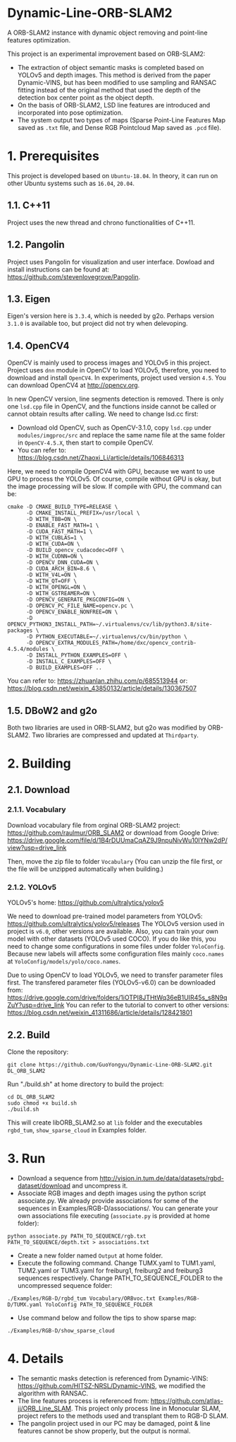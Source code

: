 # Dynamic-Line-ORB-SLAM2

A ORB-SLAM2 instance with dynamic object removing and point-line features optimization.

This project is an experimental improvement based on ORB-SLAM2:
- The extraction of object semantic masks is completed based on YOLOv5 and depth images. This method is derived from the paper Dynamic-VINS, but has been modified to use sampling and RANSAC fitting instead of the original method that used the depth of the detection box center point as the object depth.
- On the basis of ORB-SLAM2, LSD line features are introduced and incorporated into pose optimization.
- The system output two types of maps (Sparse Point-Line Features Map saved as `.txt` file, and Dense RGB Pointcloud Map saved as `.pcd` file).

# 1. Prerequisites

This project is developed based on `Ubuntu-18.04`. In theory, it can run on other Ubuntu systems such as `16.04`, `20.04`.

## 1.1. C++11
Project uses the new thread and chrono functionalities of C++11.

## 1.2. Pangolin
Project uses Pangolin for visualization and user interface. Dowload and install instructions can be found at: https://github.com/stevenlovegrove/Pangolin.

## 1.3. Eigen
Eigen's version here is `3.3.4`, which is needed by g2o. Perhaps version `3.1.0` is available too, but project did not try when delevoping.

## 1.4. OpenCV4
OpenCV is mainly used to process images and YOLOv5 in this project. Project uses `dnn` module in OpenCV to load YOLOv5, therefore, you need to download and install `OpenCV4`. In experiments, project used version `4.5`. You can download OpenCV4 at http://opencv.org.

In new OpenCV version, line segments detection is removed. There is only one `lsd.cpp` file in OpenCV, and the functions inside cannot be called or cannot obtain results after calling. We need to change lsd.cc first:
- Download old OpenCV, such as OpenCV-3.1.0, copy `lsd.cpp` under `modules/imgproc/src` and replace the same name file at the same folder in `OpenCV-4.5.X`, then start to compile OpenCV.
- You can refer to: https://blog.csdn.net/Zhaoxi_Li/article/details/106846313

Here, we need to compile OpenCV4 with GPU, because we want to use GPU to process the YOLOv5. Of course, compile without GPU is okay, but the image processing will be slow. If compile with GPU, the command can be:
```
cmake -D CMAKE_BUILD_TYPE=RELEASE \
      -D CMAKE_INSTALL_PREFIX=/usr/local \
      -D WITH_TBB=ON \
      -D ENABLE_FAST_MATH=1 \
      -D CUDA_FAST_MATH=1 \
      -D WITH_CUBLAS=1 \
      -D WITH_CUDA=ON \
      -D BUILD_opencv_cudacodec=OFF \
      -D WITH_CUDNN=ON \
      -D OPENCV_DNN_CUDA=ON \
      -D CUDA_ARCH_BIN=8.6 \
      -D WITH_V4L=ON \
      -D WITH_QT=OFF \
      -D WITH_OPENGL=ON \
      -D WITH_GSTREAMER=ON \
      -D OPENCV_GENERATE_PKGCONFIG=ON \
      -D OPENCV_PC_FILE_NAME=opencv.pc \
      -D OPENCV_ENABLE_NONFREE=ON \
      -D OPENCV_PYTHON3_INSTALL_PATH=~/.virtualenvs/cv/lib/python3.8/site-packages \
      -D PYTHON_EXECUTABLE=~/.virtualenvs/cv/bin/python \
      -D OPENCV_EXTRA_MODULES_PATH=/home/dxc/opencv_contrib-4.5.4/modules \
      -D INSTALL_PYTHON_EXAMPLES=OFF \
      -D INSTALL_C_EXAMPLES=OFF \
      -D BUILD_EXAMPLES=OFF ..
```
You can refer to: https://zhuanlan.zhihu.com/p/685513944
or: https://blog.csdn.net/weixin_43850132/article/details/130367507

## 1.5. DBoW2 and g2o
Both two libraries are used in ORB-SLAM2, but g2o was modified by ORB-SLAM2. Two libraries are compressed and updated at `Thirdparty`.

# 2. Building

## 2.1. Download

### 2.1.1. Vocabulary

Download vocabulary file from orginal ORB-SLAM2 project: https://github.com/raulmur/ORB_SLAM2
or download from Google Drive: https://drive.google.com/file/d/1B4rDUUmaCqAZ9J9npuNivWu10IYNw2dP/view?usp=drive_link

Then, move the zip file to folder `Vocabulary` (You can unzip the file first, or the file will be unzipped automatically when building.)

### 2.1.2. YOLOv5

YOLOv5's home: https://github.com/ultralytics/yolov5

We need to download pre-trained model parameters from YOLOv5: https://github.com/ultralytics/yolov5/releases
The YOLOv5 version used in project is `v6.0`, other versions are available. Also, you can train your own model with other datasets (YOLOv5 used COCO). If you do like this, you need to change some configurations in some files under folder `YoloConfig`. Because new labels will affects some configuration files mainly `coco.names` at `YoloConfig/models/yolo/coco.names`.

Due to using OpenCV to load YOLOv5, we need to transfer parameter files first. The transfered parameter files (YOLOv5-v6.0) can be downloaded from: https://drive.google.com/drive/folders/1iOTPI8JTHtWq36eB1UIR45s_s8N9qZuY?usp=drive_link
You can refer to the tutorial to convert to other versions: https://blog.csdn.net/weixin_41311686/article/details/128421801

## 2.2. Build

Clone the repository:
```
git clone https://github.com/GuoYongyu/Dynamic-Line-ORB-SLAM2.git DL_ORB_SLAM2
```

Run "./build.sh" at home directory to build the project:
```
cd DL_ORB_SLAM2
sudo chmod +x build.sh
./build.sh
```

This will create libORB_SLAM2.so at `lib` folder and the executables `rgbd_tum`, `show_sparse_cloud` in Examples folder.

# 3. Run

- Download a sequence from http://vision.in.tum.de/data/datasets/rgbd-dataset/download and uncompress it.
- Associate RGB images and depth images using the python script associate.py. We already provide associations for some of the sequences in Examples/RGB-D/associations/. You can generate your own associations file executing (`associate.py` is provided at home folder):
```
python associate.py PATH_TO_SEQUENCE/rgb.txt PATH_TO_SEQUENCE/depth.txt > associations.txt
```
- Create a new folder named `Output` at home folder.
- Execute the following command. Change TUMX.yaml to TUM1.yaml, TUM2.yaml or TUM3.yaml for freiburg1, freiburg2 and freiburg3 sequences respectively. Change PATH_TO_SEQUENCE_FOLDER to the uncompressed sequence folder:
```
./Examples/RGB-D/rgbd_tum Vocabulary/ORBvoc.txt Examples/RGB-D/TUMX.yaml YoloConfig PATH_TO_SEQUENCE_FOLDER
```
- Use command below and follow the tips to show sparse map:
```
./Examples/RGB-D/show_sparse_cloud
```

# 4. Details

- The semantic masks detection is referenced from Dynamic-VINS: https://github.com/HITSZ-NRSL/Dynamic-VINS, we modified the algorithm with RANSAC.
- The line features process is referenced from: https://github.com/atlas-jj/ORB_Line_SLAM. This project only process line in Monocular SLAM, project refers to the methods used and transplant them to RGB-D SLAM.
- The pangolin project used in our PC may be damaged, point & line features cannot be show properly, but the output is normal.
